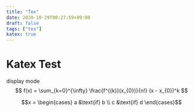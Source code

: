 ```yaml
---
title: "Tex"
date: 2020-10-29T00:27:59+09:00
draft: false
tags: ["tex"]
katex: true
---
```


# Katex Test
display mode
$$ f(x) = \sum_{k=0}^{\infty} \frac{f^{(k)}(x_{0})}{n!} (x - x_{0})^k $$

$$x = \begin{cases}
    a &\text{if} b \\
    c &\text{if} d
    \end{cases}$$
